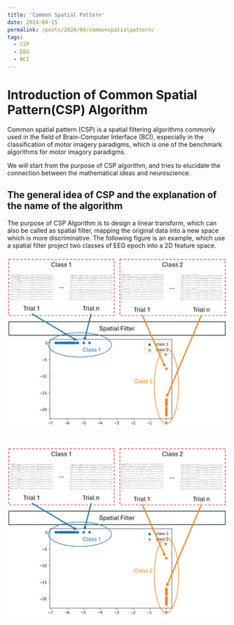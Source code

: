 ```yaml
---
title: 'Common Spatial Pattern'
date: 2024-04-15
permalink: /posts/2024/04/commonspatialpattern/
tags:
  - CSP
  - EEG
  - BCI
---
```


# Introduction of Common Spatial Pattern(CSP) Algorithm

Common spatial pattern (CSP) is a spatial filtering algorithms commonly used in the field of Brain-Computer Interface (BCI), especially in the classification of motor imagery paradigms, which is one of the benchmark algorithms for motor imagory paradigms. 

We will start from the purpose of CSP algorithm, and tries to elucidate the connection between the mathematical ideas and neuroscience.

## The general idea of CSP and the explanation of the name of the algorithm
The purpose of CSP Algorithm is to design a linear transform, which can also be called as spatial filter, mapping the original data into a new space which is more discriminative. The following figure is an example, which use a spatial filter project two classes of EEG epoch into a 2D feature space.

![spatial filter](/images/spatialfilter.png)

<br/><img src='/images/spatialfilter.png'>

<!--This post will show up by default. To disable scheduling of future posts, edit `config.yml` and set `future: false`. -->
